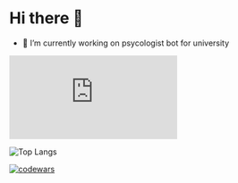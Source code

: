 # Hi there 👋

- 🔭 I’m currently working on psycologist bot for university


![Config for VS Code](https://github.com/gerasimovtltsu/gerasimovtltsu/blob/main/settings.json)


![Top Langs](https://github-readme-stats.vercel.app/api/top-langs/?username=gerasimovtltsu&layout=compact)

[![codewars](https://www.codewars.com/users/oldqqw/badges/large)](https://www.codewars.com/users/oldqqw)
